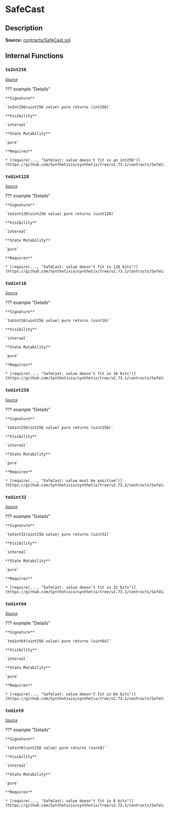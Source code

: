 # SafeCast

## Description

**Source:** [contracts/SafeCast.sol](https://github.com/Synthetixio/synthetix/tree/v2.73.1/contracts/SafeCast.sol)

## Internal Functions

### `toInt256`

<sub>[Source](https://github.com/Synthetixio/synthetix/tree/v2.73.1/contracts/SafeCast.sol#L115)</sub>

??? example "Details"

    **Signature**

    `toInt256(uint256 value) pure returns (int256)`

    **Visibility**

    `internal`

    **State Mutability**

    `pure`

    **Requires**

    * [require(..., "SafeCast: value doesn't fit in an int256")](https://github.com/Synthetixio/synthetix/tree/v2.73.1/contracts/SafeCast.sol#L116)

### `toUint128`

<sub>[Source](https://github.com/Synthetixio/synthetix/tree/v2.73.1/contracts/SafeCast.sol#L31)</sub>

??? example "Details"

    **Signature**

    `toUint128(uint256 value) pure returns (uint128)`

    **Visibility**

    `internal`

    **State Mutability**

    `pure`

    **Requires**

    * [require(..., "SafeCast: value doesn't fit in 128 bits")](https://github.com/Synthetixio/synthetix/tree/v2.73.1/contracts/SafeCast.sol#L32)

### `toUint16`

<sub>[Source](https://github.com/Synthetixio/synthetix/tree/v2.73.1/contracts/SafeCast.sol#L76)</sub>

??? example "Details"

    **Signature**

    `toUint16(uint256 value) pure returns (uint16)`

    **Visibility**

    `internal`

    **State Mutability**

    `pure`

    **Requires**

    * [require(..., "SafeCast: value doesn't fit in 16 bits")](https://github.com/Synthetixio/synthetix/tree/v2.73.1/contracts/SafeCast.sol#L77)

### `toUint256`

<sub>[Source](https://github.com/Synthetixio/synthetix/tree/v2.73.1/contracts/SafeCast.sol#L103)</sub>

??? example "Details"

    **Signature**

    `toUint256(int256 value) pure returns (uint256)`

    **Visibility**

    `internal`

    **State Mutability**

    `pure`

    **Requires**

    * [require(..., "SafeCast: value must be positive")](https://github.com/Synthetixio/synthetix/tree/v2.73.1/contracts/SafeCast.sol#L104)

### `toUint32`

<sub>[Source](https://github.com/Synthetixio/synthetix/tree/v2.73.1/contracts/SafeCast.sol#L61)</sub>

??? example "Details"

    **Signature**

    `toUint32(uint256 value) pure returns (uint32)`

    **Visibility**

    `internal`

    **State Mutability**

    `pure`

    **Requires**

    * [require(..., "SafeCast: value doesn't fit in 32 bits")](https://github.com/Synthetixio/synthetix/tree/v2.73.1/contracts/SafeCast.sol#L62)

### `toUint64`

<sub>[Source](https://github.com/Synthetixio/synthetix/tree/v2.73.1/contracts/SafeCast.sol#L46)</sub>

??? example "Details"

    **Signature**

    `toUint64(uint256 value) pure returns (uint64)`

    **Visibility**

    `internal`

    **State Mutability**

    `pure`

    **Requires**

    * [require(..., "SafeCast: value doesn't fit in 64 bits")](https://github.com/Synthetixio/synthetix/tree/v2.73.1/contracts/SafeCast.sol#L47)

### `toUint8`

<sub>[Source](https://github.com/Synthetixio/synthetix/tree/v2.73.1/contracts/SafeCast.sol#L91)</sub>

??? example "Details"

    **Signature**

    `toUint8(uint256 value) pure returns (uint8)`

    **Visibility**

    `internal`

    **State Mutability**

    `pure`

    **Requires**

    * [require(..., "SafeCast: value doesn't fit in 8 bits")](https://github.com/Synthetixio/synthetix/tree/v2.73.1/contracts/SafeCast.sol#L92)
